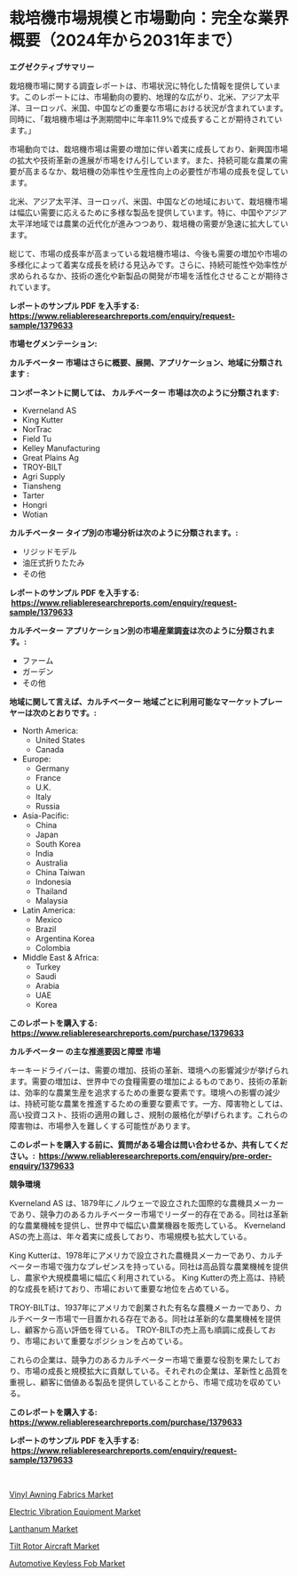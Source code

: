 <p><h1>栽培機市場規模と市場動向：完全な業界概要（2024年から2031年まで）</h1></p><p><strong>エグゼクティブサマリー</strong></p>
<p><p>栽培機市場に関する調査レポートは、市場状況に特化した情報を提供しています。このレポートには、市場動向の要約、地理的な広がり、北米、アジア太平洋、ヨーロッパ、米国、中国などの重要な市場における状況が含まれています。同時に、「栽培機市場は予測期間中に年率11.9%で成長することが期待されています。」</p><p>市場動向では、栽培機市場は需要の増加に伴い着実に成長しており、新興国市場の拡大や技術革新の進展が市場をけん引しています。また、持続可能な農業の需要が高まるなか、栽培機の効率性や生産性向上の必要性が市場の成長を促しています。</p><p>北米、アジア太平洋、ヨーロッパ、米国、中国などの地域において、栽培機市場は幅広い需要に応えるために多様な製品を提供しています。特に、中国やアジア太平洋地域では農業の近代化が進みつつあり、栽培機の需要が急速に拡大しています。</p><p>総じて、市場の成長率が高まっている栽培機市場は、今後も需要の増加や市場の多様化によって着実な成長を続ける見込みです。さらに、持続可能性や効率性が求められるなか、技術の進化や新製品の開発が市場を活性化させることが期待されています。</p></p>
<p><strong>レポートのサンプル PDF を入手する: <a href="https://www.reliableresearchreports.com/enquiry/request-sample/1379633">https://www.reliableresearchreports.com/enquiry/request-sample/1379633</a></strong></p>
<p><strong>市場セグメンテーション:</strong></p>
<p><strong> カルチベーター 市場はさらに概要、展開、アプリケーション、地域に分類されます :</strong></p>
<p><strong>コンポーネントに関しては、 カルチベーター 市場は次のように分類されます: &nbsp;</strong></p>
<p><ul><li>Kverneland AS</li><li>King Kutter</li><li>NorTrac</li><li>Field Tu</li><li>Kelley Manufacturing</li><li>Great Plains Ag</li><li>TROY-BILT</li><li>Agri Supply</li><li>Tiansheng</li><li>Tarter</li><li>Hongri</li><li>Wotian</li></ul></p>
<p><strong> カルチベーター タイプ別の市場分析は次のように分類されます。:</strong></p>
<p><ul><li>リジッドモデル</li><li>油圧式折りたたみ</li><li>その他</li></ul></p>
<p><strong>レポートのサンプル PDF を入手する: &nbsp;<a href="https://www.reliableresearchreports.com/enquiry/request-sample/1379633">https://www.reliableresearchreports.com/enquiry/request-sample/1379633</a></strong></p>
<p><strong> カルチベーター アプリケーション別の市場産業調査は次のように分類されます。:</strong></p>
<p><ul><li>ファーム</li><li>ガーデン</li><li>その他</li></ul></p>
<p><strong>地域に関して言えば、カルチベーター 地域ごとに利用可能なマーケットプレーヤーは次のとおりです。:</strong></p>
<p><ul>
    <li>
        North America:
        <ul>
            <li>United States</li>
            <li>Canada</li>
        </ul>
    </li>
    <li>
        Europe:
        <ul>
            <li>Germany</li>
            <li>France</li>
            <li>U.K.</li>
            <li>Italy</li>
            <li>Russia</li>
        </ul>
    </li>
    <li>
        Asia-Pacific:
        <ul>
            <li>China</li>
            <li>Japan</li>
            <li>South Korea</li>
            <li>India</li>
            <li>Australia</li>
            <li>China Taiwan</li>
            <li>Indonesia</li>
            <li>Thailand</li>
            <li>Malaysia</li>
        </ul>
    </li>
    <li>
        Latin America:
        <ul>
            <li>Mexico</li>
            <li>Brazil</li>
            <li>Argentina Korea</li>
            <li>Colombia</li>
        </ul>
    </li>
    <li>
        Middle East & Africa:
        <ul>
            <li>Turkey</li>
            <li>Saudi</li>
            <li>Arabia</li>
            <li>UAE</li>
            <li>Korea</li>
        </ul>
    </li>
    </ul></p>
<p><strong>このレポートを購入する: &nbsp;<a href="https://www.reliableresearchreports.com/purchase/1379633">https://www.reliableresearchreports.com/purchase/1379633</a></strong></p>
<p><strong>カルチベーター の主な推進要因と障壁 市場</strong></p>
<p><p>キーキードライバーは、需要の増加、技術の革新、環境への影響減少が挙げられます。需要の増加は、世界中での食糧需要の増加によるものであり、技術の革新は、効率的な農業生産を追求するための重要な要素です。環境への影響の減少は、持続可能な農業を推進するための重要な要素です。一方、障害物としては、高い投資コスト、技術の適用の難しさ、規制の厳格化が挙げられます。これらの障害物は、市場参入を難しくする可能性があります。</p></p>
<p><strong>このレポートを購入する前に、質問がある場合は問い合わせるか、共有してください。:&nbsp; <a href="https://www.reliableresearchreports.com/enquiry/pre-order-enquiry/1379633">https://www.reliableresearchreports.com/enquiry/pre-order-enquiry/1379633</a></strong></p>
<p><strong>競争環境</strong></p>
<p><p>Kverneland AS は、1879年にノルウェーで設立された国際的な農機具メーカーであり、競争力のあるカルチベーター市場でリーダー的存在である。同社は革新的な農業機械を提供し、世界中で幅広い農業機器を販売している。 Kverneland ASの売上高は、年々着実に成長しており、市場規模も拡大している。</p><p>King Kutterは、1978年にアメリカで設立された農機具メーカーであり、カルチベーター市場で強力なプレゼンスを持っている。同社は高品質な農業機械を提供し、農家や大規模農場に幅広く利用されている。 King Kutterの売上高は、持続的な成長を続けており、市場において重要な地位を占めている。</p><p>TROY-BILTは、1937年にアメリカで創業された有名な農機メーカーであり、カルチベーター市場で一目置かれる存在である。同社は革新的な農業機械を提供し、顧客から高い評価を得ている。 TROY-BILTの売上高も順調に成長しており、市場において重要なポジションを占めている。</p><p>これらの企業は、競争力のあるカルチベーター市場で重要な役割を果たしており、市場の成長と規模拡大に貢献している。それぞれの企業は、革新性と品質を重視し、顧客に価値ある製品を提供していることから、市場で成功を収めている。</p></p>
<p><strong>このレポートを購入する: &nbsp; <a href="https://www.reliableresearchreports.com/purchase/1379633">https://www.reliableresearchreports.com/purchase/1379633</a></strong></p>
<p><strong>レポートのサンプル PDF を入手する: &nbsp;<a href="https://www.reliableresearchreports.com/enquiry/request-sample/1379633">https://www.reliableresearchreports.com/enquiry/request-sample/1379633</a></strong><strong></strong></p>
<p>&nbsp;</p>
<p><p><a href="https://view.publitas.com/reportprime-1/vinyl-awning-fabrics-market-size-share-trends-analysis-report-by-application-regional-outlook-competitive-strategies-and-segment-forecasts-2024-2031/">Vinyl Awning Fabrics Market</a></p><p><a href="https://thundering-castanet-c65.notion.site/Insights-into-Electric-Vibration-Equipment-Market-Size-Analysing-Market-Share-Trends-and-Growth-f-944102f9b1874eb6b469801287568e7f">Electric Vibration Equipment Market</a></p><p><a href="https://github.com/Whitneyboyettebo9kiw7yr13/Market-Research-Report-List-1/blob/main/lanthanum-market.md">Lanthanum Market</a></p><p><a href="https://github.com/sonuprakash1/Market-Research-Report-List-1/blob/main/tilt-rotor-aircraft-market.md">Tilt Rotor Aircraft Market</a></p><p><a href="https://view.publitas.com/reportprime-1/automotive-keyless-fob-market-size-furnishes-valuable-information-encompassing-market-share-market-trends-and-projections-spanning-from-2024-to-2031/">Automotive Keyless Fob Market</a></p></p>